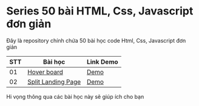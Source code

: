 # Series 50 bài HTML, Css, Javascript đơn giản
Đây là repository chính chứa 50 bài học code Html, Css, Javascript đơn giản

STT | Bài học | Link Demo
--- | ------- | ---------
01 | [Hover board](https://github.com/devjoyvn/50projects-fe/tree/master/hover_board) | [Demo](https://devjoyvn.github.io/50projects-fe/hover_board/index.html)
02 | [Split Landing Page](https://github.com/devjoyvn/50projects-fe/tree/master/split_landing_page) | [Demo](https://devjoyvn.github.io/50projects-fe/split_landing_page/index.html)

Hi vọng thông qua các bài học này sẽ giúp ích cho bạn